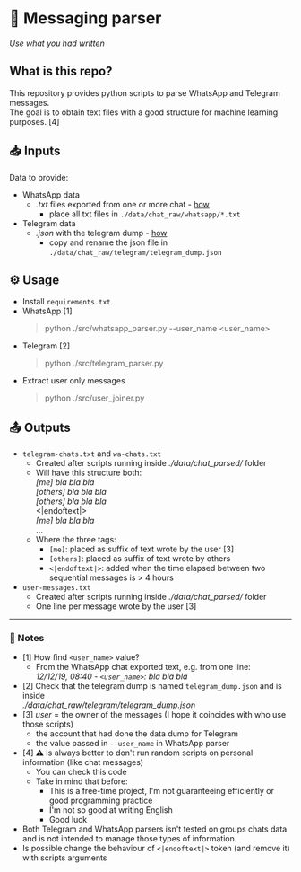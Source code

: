 📲 Messaging parser
================================================================================

*Use what you had written*

## What is this repo?
This repository provides python scripts to parse WhatsApp and Telegram messages.<br>
The goal is to obtain text files with a good structure for machine learning purposes. [4]

## 📥 Inputs
Data to provide:
- WhatsApp data
    - _.txt_ files exported from one or more chat - [how](https://faq.whatsapp.com/en/android/23756533/)
        - place all txt files in `./data/chat_raw/whatsapp/*.txt`
- Telegram data
    - _.json_ with the telegram dump - [how](https://telegram.org/blog/export-and-more)
        - copy and rename the json file in `./data/chat_raw/telegram/telegram_dump.json`

## ⚙ Usage
- Install `requirements.txt`
- WhatsApp [1]
    > python ./src/whatsapp_parser.py --user_name <user_name>
- Telegram [2]
    > python ./src/telegram_parser.py
- Extract user only messages
    > python ./src/user_joiner.py

## 📤 Outputs
- `telegram-chats.txt` and `wa-chats.txt`
    - Created after scripts running inside _./data/chat_parsed/_ folder
    - Will have this structure both: <br>
    _[me] bla bla bla_ <br>
    _[others] bla bla bla_ <br>
    _[others] bla bla bla_ <br>
     <|endoftext|> <br>
    _[me] bla bla bla_ <br>
     ...
    - Where the three tags:
        - `[me]`: placed as suffix of text wrote by the user [3]
        - `[others]`: placed as suffix of text wrote by others
        - `<|endoftext|>`: added when the time elapsed between two sequential messages is > 4 hours
- `user-messages.txt`
    - Created after scripts running inside _./data/chat_parsed/_ folder
    - One line per message wrote by the user [3]

----

### 📝 Notes
- [1] How find `<user_name>` value?
    -  From the WhatsApp chat exported text, e.g. from one line: <br> 
     _12/12/19, 08:40 - `<user_name>`: bla bla bla_ 
- [2] Check that the telegram dump is named `telegram_dump.json` and is inside <br>
    _./data/chat_raw/telegram/telegram_dump.json_
- [3] _user_ = the owner of the messages (I hope it coincides with who use those scripts) 
    - the account that had done the data dump for Telegram
    - the value passed in `--user_name` in WhatsApp parser
- [4] **⚠** Is always better to don't run random scripts on personal information (like chat messages)
    - You can check this code
    - Take in mind that before:
        - This is a free-time project, I'm not guaranteeing efficiently or good programming practice
        - I'm not so good at writing English 
        - Good luck
- Both Telegram and WhatsApp parsers isn't tested on groups chats data and is not intended to manage those types of information.       
- Is possible change the behaviour of `<|endoftext|>` token (and remove it) with scripts arguments